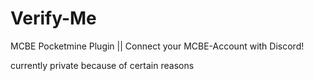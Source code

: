 # Verify-Me
MCBE Pocketmine Plugin || Connect your MCBE-Account with Discord!

currently private because of certain reasons
